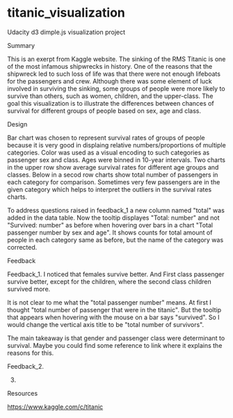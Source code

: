 # titanic_visualization
Udacity d3 dimple.js visualization project

Summary

This is an exerpt from Kaggle website.
The sinking of the RMS Titanic is one of the most infamous shipwrecks in history. 
One of the reasons that the shipwreck led to such loss of life was that there were not enough lifeboats for the passengers and crew. Although there was some element of luck involved in surviving the sinking, some groups of people were more likely to survive than others, such as women, children, and the upper-class.
The goal this visualization is to illustrate the differences between chances of survival for different groups of people based on sex, age and class.

Design

Bar chart was chosen to represent survival rates of groups of people because it is very good in displaing relative numbers/proportions of multiple categories. Color was used as a visual encoding to such categories as passenger sex and class. Ages were binned in 10-year intervals. Two charts in the upper row show average survival rates for different age groups and classes. Below in a secod row charts show total number of passengers in each category for comparison. Sometimes very few passengers are in the given category which helps to interpret the outliers in the survival rates charts.

To address questions raised in feedback_1 a new column named "total" was added in the data table. Now the tooltip displayes "Total: number" and not "Survived: number" as before when hovering over bars in a chart "Total passenger number by sex and age". It shows counts for total amount of people in each category same as before, but the name of the category was corrected.

Feedback

Feedback_1. I noticed that females survive better. And First class passenger survive better, except for the children, where the second class children survived more.

It is not clear to me what the "total passenger number" means. At first I thought "total number of passenger that were in the titanic". But the tooltip that appears when hovering with the mouse on a bar says "survived". So I would change the vertical axis title to be "total number of survivors".

The main takeaway is that gender and passenger class were determinant to survival. Maybe you could find some reference to link where it explains the reasons for this.

Feedback_2.

3.

Resources

https://www.kaggle.com/c/titanic
